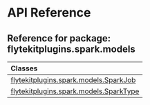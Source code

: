 # API Reference

## Reference for package: flytekitplugins.spark.models

| Classes  |
| :------------- |
| [flytekitplugins.spark.models.SparkJob](flytekitplugins_spark_models_sparkjob) |
| [flytekitplugins.spark.models.SparkType](flytekitplugins_spark_models_sparktype) |
